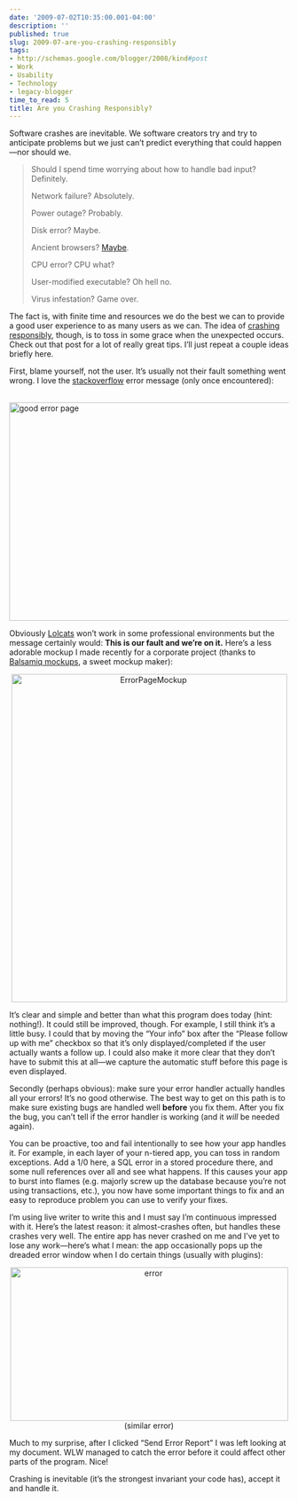 ```yaml
---
date: '2009-07-02T10:35:00.001-04:00'
description: ''
published: true
slug: 2009-07-are-you-crashing-responsibly
tags:
- http://schemas.google.com/blogger/2008/kind#post
- Work
- Usability
- Technology
- legacy-blogger
time_to_read: 5
title: Are you Crashing Responsibly?
---
```


<p>Software crashes are inevitable. We software creators try and try to anticipate problems but we just can’t predict everything that could happen—nor should we. </p>  <blockquote>   <p>Should I spend time worrying about how to handle bad input? Definitely. </p>    <p>Network failure? Absolutely.</p>    <p>Power outage? Probably. </p>    <p>Disk error? Maybe.</p>    <p>Ancient browsers? <a href="http://mharen.blogspot.com/2009/06/troubleshooting-elusive-site-slow-down.html">Maybe</a>.</p>    <p>CPU error? CPU what?</p>    <p>User-modified executable? Oh hell no.</p>    <p>Virus infestation? Game over.</p> </blockquote>  <p>The fact is, with finite time and resources we do the best we can to provide a good user experience to as many users as we can. The idea of <a href="http://www.codinghorror.com/blog/archives/001118.html">crashing responsibly</a>, though, is to toss in some grace when the unexpected occurs. Check out that post for a lot of really great tips. I’ll just repeat a couple ideas briefly here.</p>  <p>First, blame yourself, not the user. It’s usually not their fault something went wrong. I love the <a href="http://stackoverflow.com/">stackoverflow</a> error message (only once encountered):</p>  <p>&#160;<img alt="good error page" border="0" height="394" src="http://lh4.ggpht.com/_IKD9WtY5kxU/SkzFqLE_jWI/AAAAAAAAAOA/BaaB1gKGPI0/gooderrorpage7.png?imgmax=800" style="border-right-width: 0px; display: block; float: none; border-top-width: 0px; border-bottom-width: 0px; margin-left: auto; border-left-width: 0px; margin-right: auto;" title="good error page" width="644" /> </p>  <p>Obviously <a href="http://icanhascheezburger.com/">Lolcats</a> won’t work in some professional environments but the message certainly would: <strong>This is our fault and we’re on it.</strong> Here’s a less adorable mockup I made recently for a corporate project (thanks to <a href="http://www.balsamiq.com/products/mockups/examples">Balsamiq mockups</a>, a sweet mockup maker):</p>  <p align="center"><img alt="ErrorPageMockup" height="592" src="http://lh5.ggpht.com/_IKD9WtY5kxU/SkzFsS4jYjI/AAAAAAAAAOM/HNoVzQhLgbE/ErrorPageMockup.png?imgmax=800" style="display: inline;" title="ErrorPageMockup" width="497" /> </p>  <p>It’s clear and simple and better than what this program does today (hint: nothing!). It could still be improved, though. For example, I still think it’s a little busy. I could that by moving the “Your info” box after the “Please follow up with me” checkbox so that it’s only displayed/completed if the user actually wants a follow up. I could also make it more clear that they don’t have to submit this at all—we capture the automatic stuff before this page is even displayed.</p>  <p>Secondly (perhaps obvious): make sure your error handler actually handles all your errors! It’s no good otherwise. The best way to get on this path is to make sure existing bugs are handled well <strong>before</strong> you fix them. After you fix the bug, you can’t tell if the error handler is working (and it <em>will </em>be needed again).</p>  <p>You can be proactive, too and fail intentionally to see how your app handles it. For example, in each layer of your n-tiered app, you can toss in random exceptions. Add a 1/0 here, a SQL error in a stored procedure there, and some null references over all and see what happens. If this causes your app to burst into flames (e.g. majorly screw up the database because you’re not using transactions, etc.), you now have some important things to fix and an easy to reproduce problem you can use to verify your fixes.</p>  <p>I’m using live writer to write this and I must say I’m continuous impressed with it. Here’s the latest reason: it almost-crashes often, but handles these crashes very well. The entire app has never crashed on me and I’ve yet to lose any work—here’s what I mean: the app occasionally pops up the dreaded error window when I do certain things (usually with plugins):</p>  <p align="center"><img alt="error" border="0" height="277" src="http://lh3.ggpht.com/_IKD9WtY5kxU/SkzFspsQJFI/AAAAAAAAAOI/QLJucSKstGk/error%5B4%5D.gif?imgmax=800" style="border-right-width: 0px; display: inline; border-top-width: 0px; border-bottom-width: 0px; border-left-width: 0px;" title="error" width="501" />     <br />(similar error) </p>  <p>Much to my surprise, after I clicked “Send Error Report” I was left looking at my document. WLW managed to catch the error before it could affect other parts of the program. Nice!</p>  <p>Crashing is inevitable (it’s the strongest invariant your code has), accept it and handle it.</p>